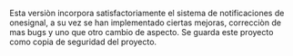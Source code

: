 Esta versiòn incorpora satisfactoriamente el sistema de notificaciones de onesignal, a su vez se han implementado ciertas mejoras, correcciòn de mas bugs y uno que otro cambio de aspecto. Se guarda este proyecto como copia de seguridad del proyecto.